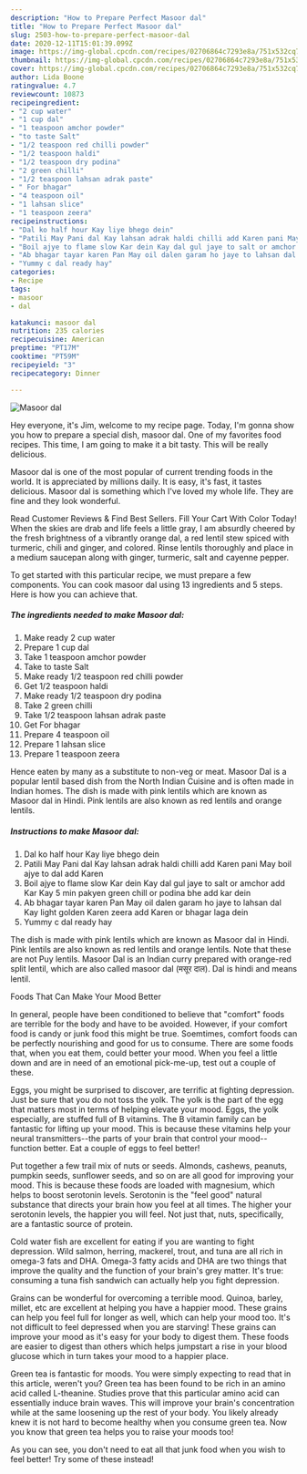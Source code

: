 ```yaml
---
description: "How to Prepare Perfect Masoor dal"
title: "How to Prepare Perfect Masoor dal"
slug: 2503-how-to-prepare-perfect-masoor-dal
date: 2020-12-11T15:01:39.099Z
image: https://img-global.cpcdn.com/recipes/02706864c7293e8a/751x532cq70/masoor-dal-recipe-main-photo.jpg
thumbnail: https://img-global.cpcdn.com/recipes/02706864c7293e8a/751x532cq70/masoor-dal-recipe-main-photo.jpg
cover: https://img-global.cpcdn.com/recipes/02706864c7293e8a/751x532cq70/masoor-dal-recipe-main-photo.jpg
author: Lida Boone
ratingvalue: 4.7
reviewcount: 10873
recipeingredient:
- "2 cup water"
- "1 cup dal"
- "1 teaspoon amchor powder"
- "to taste Salt"
- "1/2 teaspoon red chilli powder"
- "1/2 teaspoon haldi"
- "1/2 teaspoon dry podina"
- "2 green chilli"
- "1/2 teaspoon lahsan adrak paste"
- " For bhagar"
- "4 teaspoon oil"
- "1 lahsan slice"
- "1 teaspoon zeera"
recipeinstructions:
- "Dal ko half hour Kay liye bhego dein"
- "Patili May Pani dal Kay lahsan adrak haldi chilli add Karen pani May boil ajye to dal add Karen"
- "Boil ajye to flame slow Kar dein Kay dal gul jaye to salt or amchor add Kar Kay 5 min pakyen green chill or podina bhe add kar dein"
- "Ab bhagar tayar karen Pan May oil dalen garam ho jaye to lahsan dal Kay light golden Karen zeera add Karen or bhagar laga dein"
- "Yummy c dal ready hay"
categories:
- Recipe
tags:
- masoor
- dal

katakunci: masoor dal 
nutrition: 235 calories
recipecuisine: American
preptime: "PT17M"
cooktime: "PT59M"
recipeyield: "3"
recipecategory: Dinner

---
```



![Masoor dal](https://img-global.cpcdn.com/recipes/02706864c7293e8a/751x532cq70/masoor-dal-recipe-main-photo.jpg)

Hey everyone, it's Jim, welcome to my recipe page. Today, I'm gonna show you how to prepare a special dish, masoor dal. One of my favorites food recipes. This time, I am going to make it a bit tasty. This will be really delicious.

Masoor dal is one of the most popular of current trending foods in the world. It is appreciated by millions daily. It is easy, it's fast, it tastes delicious. Masoor dal is something which I've loved my whole life. They are fine and they look wonderful.

Read Customer Reviews &amp; Find Best Sellers. Fill Your Cart With Color Today! When the skies are drab and life feels a little gray, I am absurdly cheered by the fresh brightness of a vibrantly orange dal, a red lentil stew spiced with turmeric, chili and ginger, and colored. Rinse lentils thoroughly and place in a medium saucepan along with ginger, turmeric, salt and cayenne pepper.


To get started with this particular recipe, we must prepare a few components. You can cook masoor dal using 13 ingredients and 5 steps. Here is how you can achieve that.

<!--inarticleads1-->

##### The ingredients needed to make Masoor dal:

1. Make ready 2 cup water
1. Prepare 1 cup dal
1. Take 1 teaspoon amchor powder
1. Take to taste Salt
1. Make ready 1/2 teaspoon red chilli powder
1. Get 1/2 teaspoon haldi
1. Make ready 1/2 teaspoon dry podina
1. Take 2 green chilli
1. Take 1/2 teaspoon lahsan adrak paste
1. Get  For bhagar
1. Prepare 4 teaspoon oil
1. Prepare 1 lahsan slice
1. Prepare 1 teaspoon zeera


Hence eaten by many as a substitute to non-veg or meat. Masoor Dal is a popular lentil based dish from the North Indian Cuisine and is often made in Indian homes. The dish is made with pink lentils which are known as Masoor dal in Hindi. Pink lentils are also known as red lentils and orange lentils. 

<!--inarticleads2-->

##### Instructions to make Masoor dal:

1. Dal ko half hour Kay liye bhego dein
1. Patili May Pani dal Kay lahsan adrak haldi chilli add Karen pani May boil ajye to dal add Karen
1. Boil ajye to flame slow Kar dein Kay dal gul jaye to salt or amchor add Kar Kay 5 min pakyen green chill or podina bhe add kar dein
1. Ab bhagar tayar karen Pan May oil dalen garam ho jaye to lahsan dal Kay light golden Karen zeera add Karen or bhagar laga dein
1. Yummy c dal ready hay


The dish is made with pink lentils which are known as Masoor dal in Hindi. Pink lentils are also known as red lentils and orange lentils. Note that these are not Puy lentils. Masoor Dal is an Indian curry prepared with orange-red split lentil, which are also called masoor dal (मसूर दाल). Dal is hindi and means lentil. 

Foods That Can Make Your Mood Better


In general, people have been conditioned to believe that "comfort" foods are terrible for the body and have to be avoided. However, if your comfort food is candy or junk food this might be true. Soemtimes, comfort foods can be perfectly nourishing and good for us to consume. There are some foods that, when you eat them, could better your mood. When you feel a little down and are in need of an emotional pick-me-up, test out a couple of these.

Eggs, you might be surprised to discover, are terrific at fighting depression. Just be sure that you do not toss the yolk. The yolk is the part of the egg that matters most in terms of helping elevate your mood. Eggs, the yolk especially, are stuffed full of B vitamins. The B vitamin family can be fantastic for lifting up your mood. This is because these vitamins help your neural transmitters--the parts of your brain that control your mood--function better. Eat a couple of eggs to feel better!

Put together a few trail mix of nuts or seeds. Almonds, cashews, peanuts, pumpkin seeds, sunflower seeds, and so on are all good for improving your mood. This is because these foods are loaded with magnesium, which helps to boost serotonin levels. Serotonin is the "feel good" natural substance that directs your brain how you feel at all times. The higher your serotonin levels, the happier you will feel. Not just that, nuts, specifically, are a fantastic source of protein.

Cold water fish are excellent for eating if you are wanting to fight depression. Wild salmon, herring, mackerel, trout, and tuna are all rich in omega-3 fats and DHA. Omega-3 fatty acids and DHA are two things that improve the quality and the function of your brain's grey matter. It's true: consuming a tuna fish sandwich can actually help you fight depression. 

Grains can be wonderful for overcoming a terrible mood. Quinoa, barley, millet, etc are excellent at helping you have a happier mood. These grains can help you feel full for longer as well, which can help your mood too. It's not difficult to feel depressed when you are starving! These grains can improve your mood as it's easy for your body to digest them. These foods are easier to digest than others which helps jumpstart a rise in your blood glucose which in turn takes your mood to a happier place.

Green tea is fantastic for moods. You were simply expecting to read that in this article, weren't you? Green tea has been found to be rich in an amino acid called L-theanine. Studies prove that this particular amino acid can essentially induce brain waves. This will improve your brain's concentration while at the same loosening up the rest of your body. You likely already knew it is not hard to become healthy when you consume green tea. Now you know that green tea helps you to raise your moods too!

As you can see, you don't need to eat all that junk food when you wish to feel better! Try some of these instead!

